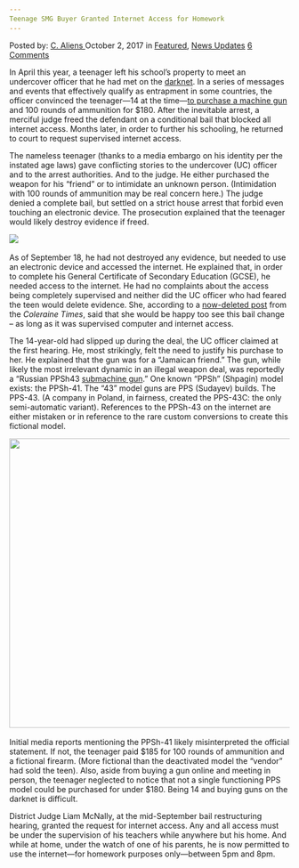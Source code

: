 ```yaml
---
Teenage SMG Buyer Granted Internet Access for Homework
---
```

<article class="post-listing post-22882 post type-post status-publish format-standard has-post-thumbnail hentry 
 tag-access tag-buyer tag-granted tag-homework tag-internet tag-smg tag-teenage">
<div class="post-inner">
<span>Posted by: <a href="https://www.deepdotweb.com/author/caliens/" title="">C. Aliens </a></span>
<span>October 2, 2017</span>
<span>in <a href="https://www.deepdotweb.com/category/deepdot-news/" rel="category tag">Featured</a>, <a href="https://www.deepdotweb.com/category/news-updates/" rel="category tag">News Updates</a></span>
<span><a href="https://www.deepdotweb.com/2017/10/02/teenage-smg-buyer-granted-internet-access-homework/#comments">6 Comments</a></span>


<p>In April this year, a teenager left his school&#8217;s property to meet an undercover officer that he had met on the <a href="https://www.deepdotweb.com/tag/darknet">darknet</a>. In a series of messages and events that effectively qualify as entrapment in some countries, the officer convinced the teenager—14 at the time—<a href="https://www.deepdotweb.com/2017/04/23/teen-skips-school-darkweb-weapons-deal/">to purchase a machine gun</a> and 100 rounds of ammunition for $180. After the inevitable arrest, a merciful judge freed the defendant on a conditional bail that blocked all internet access. Months later, in order to further his schooling, he returned to court to request supervised internet access.</p>
<p>The nameless teenager (thanks to a media embargo on his identity per the instated age laws) gave conflicting stories to the undercover (UC) officer and to the arrest authorities. And to the judge. He either purchased the weapon for his “friend” or to intimidate an unknown person. (Intimidation with 100 rounds of ammunition may be real concern here.) The judge denied a complete bail, but settled on a strict house arrest that forbid even touching an electronic device. The prosecution explained that the teenager would likely destroy evidence if freed.</p>
<p><img class="wp-image-22892 aligncenter" src="/imgs/2017/10/word-image-3.jpeg" srcset="/imgs/2017/10/word-image-3.jpeg 640w, /imgs/2017/10/word-image-3-300x169.jpeg 300w" sizes="(max-width: 640px) 100vw, 640px" /></p>
<p>As of September 18, he had not destroyed any evidence, but needed to use an electronic device and accessed the internet. He explained that, in order to complete his General Certificate of Secondary Education (GCSE), he needed access to the internet. He had no complaints about the access being completely supervised and neither did the UC officer who had feared the teen would delete evidence. She, according to a <a href="https://www.scribd.com/mobile/document/359487228/Attempted-to-Buy-Gun-Accused-Teen-Granted-Internet-Access-for-Exams-Coleraine-Times">now-deleted post</a> from the <em>Coleraine Times</em>, said that she would be happy too see this bail change – as long as it was supervised computer and internet access.</p>
<p>The 14-year-old had slipped up during the deal, the UC officer claimed at the first hearing. He, most strikingly, felt the need to justify his purchase to her. He explained that the gun was for a “Jamaican friend.” The gun, while likely the most irrelevant dynamic in an illegal weapon deal, was reportedly a “Russian PPSh43 <a href="https://www.deepdotweb.com/tag/guns/">submachine gun</a>.” One known “PPSh” (Shpagin) model exists: the PPSh-41. The “43” model guns are PPS (Sudayev) builds. The PPS-43. (A company in Poland, in fairness, created the PPS-43C: the only semi-automatic variant). References to the PPSh-43 on the internet are either mistaken or in reference to the rare custom conversions to create this fictional model.</p>
<p><img class="wp-image-22893 aligncenter" src="/imgs/2017/10/word-image-1.png" width="657" height="520" srcset="/imgs/2017/10/word-image-1.png 1156w, /imgs/2017/10/word-image-1-300x237.png 300w, /imgs/2017/10/word-image-1-1024x810.png 1024w" sizes="(max-width: 657px) 100vw, 657px" /></p>
<p>Initial media reports mentioning the PPSh-41 likely misinterpreted the official statement. If not, the teenager paid $185 for 100 rounds of ammunition and a fictional firearm. (More fictional than the deactivated model the “vendor” had sold the teen). Also, aside from buying a gun online and meeting in person, the teenager neglected to notice that not a single functioning PPS model could be purchased for under $180. Being 14 and buying guns on the darknet is difficult.</p>
<p>District Judge Liam McNally, at the mid-September bail restructuring hearing, granted the request for internet access. Any and all access must be under the supervision of his teachers while anywhere but his home. And while at home, under the watch of one of his parents, he is now permitted to use the internet—for homework purposes only—between 5pm and 8pm.</p>
</div>
<span style="display:none"><a href="https://www.deepdotweb.com/tag/access/" rel="tag">access</a> <a href="https://www.deepdotweb.com/tag/buyer/" rel="tag">buyer</a> <a href="https://www.deepdotweb.com/tag/granted/" rel="tag">granted</a> <a href="https://www.deepdotweb.com/tag/homework/" rel="tag">homework</a> <a href="https://www.deepdotweb.com/tag/internet/" rel="tag">internet</a> <a href="https://www.deepdotweb.com/tag/smg/" rel="tag">smg</a> <a href="https://www.deepdotweb.com/tag/teenage/" rel="tag">teenage</a></span> <span style="display:none" class="updated">2017-10-02</span>
<div style="display:none" class="vcard author" itemprop="author" itemscope itemtype="http://schema.org/Person"><strong class="fn" itemprop="name"><a href="https://www.deepdotweb.com/author/caliens/" title="Posts by C. Aliens" rel="author">C. Aliens</a></strong></div>
</div>
</article>

